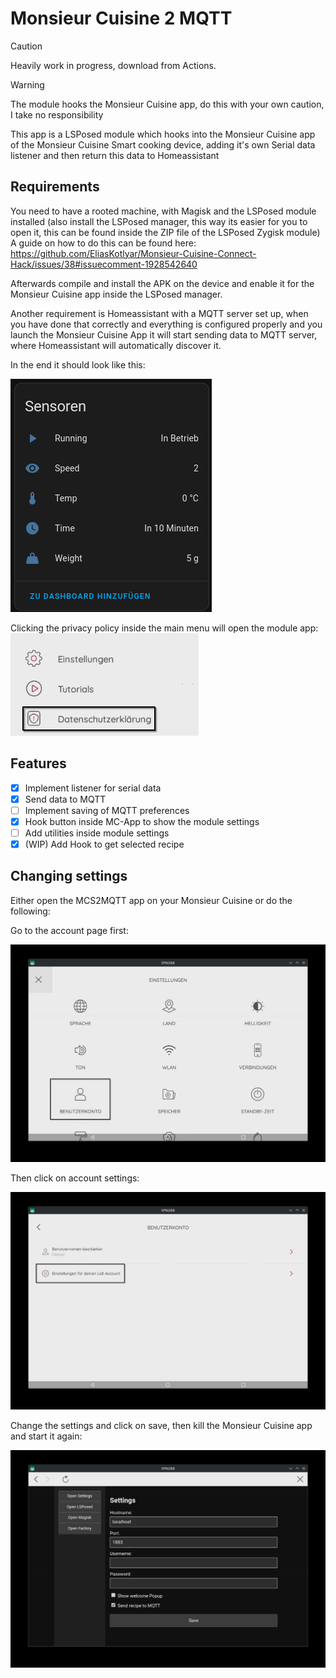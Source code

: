 # Monsieur Cuisine 2 MQTT
> [!CAUTION]
> Heavily work in progress, download from Actions.

> [!WARNING]  
> The module hooks the Monsieur Cuisine app, do this with your own caution, I take no responsibility

This app is a LSPosed module which hooks into the Monsieur Cuisine app of the Monsieur Cuisine Smart cooking device, adding it's own Serial data listener and then return this data to Homeassistant

## Requirements
You need to have a rooted machine, with Magisk and the LSPosed module installed (also install the LSPosed manager, this way its easier for you to open it, this can be found inside the ZIP file of the LSPosed Zygisk module)
A guide on how to do this can be found here:
https://github.com/EliasKotlyar/Monsieur-Cuisine-Connect-Hack/issues/38#issuecomment-1928542640

Afterwards compile and install the APK on the device and enable it for the Monsieur Cuisine app inside the LSPosed manager.

Another requirement is Homeassistant with a MQTT server set up, when you have done that correctly and everything is configured properly and you launch the Monsieur Cuisine App it will start sending data to MQTT server, where Homeassistant will automatically discover it.

In the end it should look like this:

![hass_screenshot.png](docs/hass_screenshot.png)

Clicking the privacy policy inside the main menu will open the module app:
![module_settings.png](docs/module_settings.png)

## Features

- [x] Implement listener for serial data
- [x] Send data to MQTT
- [ ] Implement saving of MQTT preferences
- [x] Hook button inside MC-App to show the module settings
- [ ] Add utilities inside module settings
- [x] (WIP) Add Hook to get selected recipe

## Changing settings
Either open the MCS2MQTT app on your Monsieur Cuisine or do the following:

Go to the account page first:

![account.png](docs/account.png)

Then click on account settings:

![account_settings.png](docs/account_settings.png)

Change the settings and click on save, then kill the Monsieur Cuisine app and start it again:

![settings_overview.png](docs/settings_overview.png)
